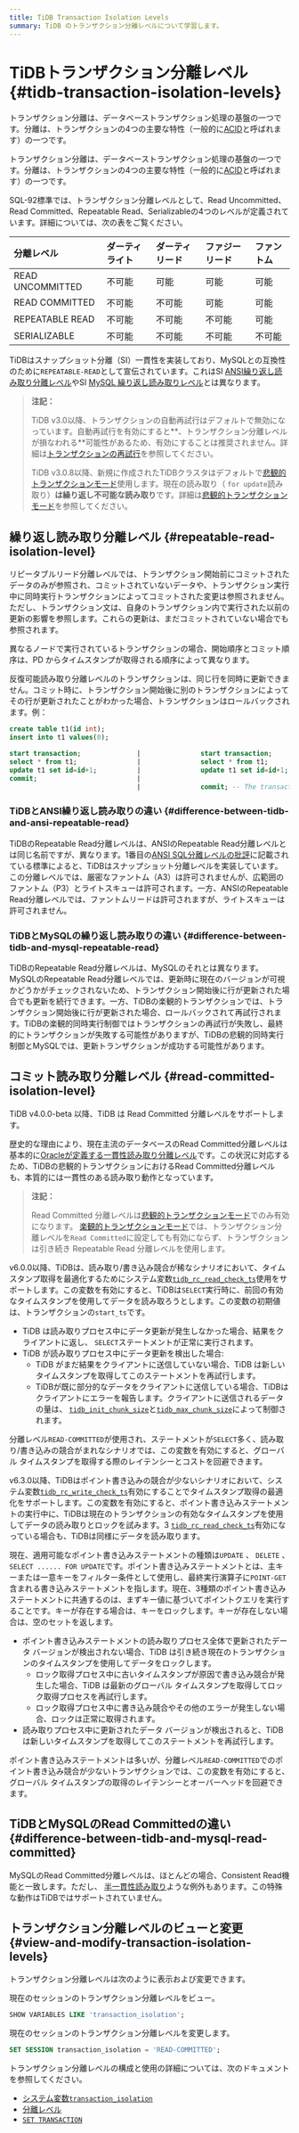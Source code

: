 ```yaml
---
title: TiDB Transaction Isolation Levels
summary: TiDB のトランザクション分離レベルについて学習します。
---
```


# TiDBトランザクション分離レベル {#tidb-transaction-isolation-levels}

<CustomContent platform="tidb">

トランザクション分離は、データベーストランザクション処理の基盤の一つです。分離は、トランザクションの4つの主要な特性（一般的に[ACID](/glossary.md#acid)と呼ばれます）の一つです。

</CustomContent>

<CustomContent platform="tidb-cloud">

トランザクション分離は、データベーストランザクション処理の基盤の一つです。分離は、トランザクションの4つの主要な特性（一般的に[ACID](/tidb-cloud/tidb-cloud-glossary.md#acid)と呼ばれます）の一つです。

</CustomContent>

SQL-92標準では、トランザクション分離レベルとして、Read Uncommitted、Read Committed、Repeatable Read、Serializableの4つのレベルが定義されています。詳細については、次の表をご覧ください。

| 分離レベル            | ダーティライト | ダーティリード | ファジーリード | ファントム |
| :--------------- | :------ | :------ | :------ | :---- |
| READ UNCOMMITTED | 不可能     | 可能      | 可能      | 可能    |
| READ COMMITTED   | 不可能     | 不可能     | 可能      | 可能    |
| REPEATABLE READ  | 不可能     | 不可能     | 不可能     | 可能    |
| SERIALIZABLE     | 不可能     | 不可能     | 不可能     | 不可能   |

TiDBはスナップショット分離（SI）一貫性を実装しており、MySQLとの互換性のために`REPEATABLE-READ`として宣伝されています。これはSI [ANSI繰り返し読み取り分離レベル](#difference-between-tidb-and-ansi-repeatable-read)やSI [MySQL 繰り返し読み取りレベル](#difference-between-tidb-and-mysql-repeatable-read)とは異なります。

> **注記：**
>
> TiDB v3.0以降、トランザクションの自動再試行はデフォルトで無効になっています。自動再試行を有効にすると**、トランザクション分離レベルが損なわれる**可能性があるため、有効にすることは推奨されません。詳細は[トランザクションの再試行](/optimistic-transaction.md#automatic-retry)を参照してください。
>
> TiDB v3.0.8以降、新規に作成されたTiDBクラスタはデフォルトで[悲観的トランザクションモード](/pessimistic-transaction.md)使用します。現在の読み取り（ `for update`読み取り）**は繰り返し不可能な読み取り**です。詳細は[悲観的トランザクションモード](/pessimistic-transaction.md)を参照してください。

## 繰り返し読み取り分離レベル {#repeatable-read-isolation-level}

リピータブルリード分離レベルでは、トランザクション開始前にコミットされたデータのみが参照され、コミットされていないデータや、トランザクション実行中に同時実行トランザクションによってコミットされた変更は参照されません。ただし、トランザクション文は、自身のトランザクション内で実行された以前の更新の影響を参照します。これらの更新は、まだコミットされていない場合でも参照されます。

異なるノードで実行されているトランザクションの場合、開始順序とコミット順序は、PD からタイムスタンプが取得される順序によって異なります。

反復可能読み取り分離レベルのトランザクションは、同じ行を同時に更新できません。コミット時に、トランザクション開始後に別のトランザクションによってその行が更新されたことがわかった場合、トランザクションはロールバックされます。例：

```sql
create table t1(id int);
insert into t1 values(0);

start transaction;              |               start transaction;
select * from t1;               |               select * from t1;
update t1 set id=id+1;          |               update t1 set id=id+1; -- In pessimistic transactions, the `update` statement executed later waits for the lock until the transaction holding the lock commits or rolls back and releases the row lock.
commit;                         |
                                |               commit; -- The transaction commit fails and rolls back. Pessimistic transactions can commit successfully.
```

### TiDBとANSI繰り返し読み取りの違い {#difference-between-tidb-and-ansi-repeatable-read}

TiDBのRepeatable Read分離レベルは、ANSIのRepeatable Read分離レベルとは同じ名前ですが、異なります。1番目の[ANSI SQL分離レベルの批評](https://www.microsoft.com/en-us/research/wp-content/uploads/2016/02/tr-95-51.pdf)に記載されている標準によると、TiDBはスナップショット分離レベルを実装しています。この分離レベルでは、厳密なファントム（A3）は許可されませんが、広範囲のファントム（P3）とライトスキューは許可されます。一方、ANSIのRepeatable Read分離レベルでは、ファントムリードは許可されますが、ライトスキューは許可されません。

### TiDBとMySQLの繰り返し読み取りの違い {#difference-between-tidb-and-mysql-repeatable-read}

TiDBのRepeatable Read分離レベルは、MySQLのそれとは異なります。MySQLのRepeatable Read分離レベルでは、更新時に現在のバージョンが可視かどうかがチェックされないため、トランザクション開始後に行が更新された場合でも更新を続行できます。一方、TiDBの楽観的トランザクションでは、トランザクション開始後に行が更新された場合、ロールバックされて再試行されます。TiDBの楽観的同時実行制御ではトランザクションの再試行が失敗し、最終的にトランザクションが失敗する可能性がありますが、TiDBの悲観的同時実行制御とMySQLでは、更新トランザクションが成功する可能性があります。

## コミット読み取り分離レベル {#read-committed-isolation-level}

TiDB v4.0.0-beta 以降、TiDB は Read Committed 分離レベルをサポートします。

歴史的な理由により、現在主流のデータベースのRead Committed分離レベルは基本的に[Oracleが定義する一貫性読み取り分離レベル](https://docs.oracle.com/cd/B19306_01/server.102/b14220/consist.htm)です。この状況に対応するため、TiDBの悲観的トランザクションにおけるRead Committed分離レベルも、本質的には一貫性のある読み取り動作となっています。

> **注記：**
>
> Read Committed 分離レベルは[悲観的トランザクションモード](/pessimistic-transaction.md)でのみ有効になります。 [楽観的トランザクションモード](/optimistic-transaction.md)では、トランザクション分離レベルを`Read Committed`に設定しても有効にならず、トランザクションは引き続き Repeatable Read 分離レベルを使用します。

v6.0.0以降、TiDBは、読み取り/書き込み競合が稀なシナリオにおいて、タイムスタンプ取得を最適化するためにシステム変数[`tidb_rc_read_check_ts`](/system-variables.md#tidb_rc_read_check_ts-new-in-v600)使用をサポートします。この変数を有効にすると、TiDBは`SELECT`実行時に、前回の有効なタイムスタンプを使用してデータを読み取ろうとします。この変数の初期値は、トランザクションの`start_ts`です。

-   TiDB は読み取りプロセス中にデータ更新が発生しなかった場合、結果をクライアントに返し、 `SELECT`ステートメントが正常に実行されます。
-   TiDB が読み取りプロセス中にデータ更新を検出した場合:
    -   TiDB がまだ結果をクライアントに送信していない場合、TiDB は新しいタイムスタンプを取得してこのステートメントを再試行します。
    -   TiDBが既に部分的なデータをクライアントに送信している場合、TiDBはクライアントにエラーを報告します。クライアントに送信されるデータの量は、 [`tidb_init_chunk_size`](/system-variables.md#tidb_init_chunk_size)と[`tidb_max_chunk_size`](/system-variables.md#tidb_max_chunk_size)によって制御されます。

分離レベル`READ-COMMITTED`が使用され、ステートメントが`SELECT`多く、読み取り/書き込みの競合がまれなシナリオでは、この変数を有効にすると、グローバル タイムスタンプを取得する際のレイテンシーとコストを回避できます。

v6.3.0以降、TiDBはポイント書き込みの競合が少ないシナリオにおいて、システム変数[`tidb_rc_write_check_ts`](/system-variables.md#tidb_rc_write_check_ts-new-in-v630)有効にすることでタイムスタンプ取得の最適化をサポートします。この変数を有効にすると、ポイント書き込みステートメントの実行中に、TiDBは現在のトランザクションの有効なタイムスタンプを使用してデータの読み取りとロックを試みます。3 [`tidb_rc_read_check_ts`](/system-variables.md#tidb_rc_read_check_ts-new-in-v600)有効になっている場合も、TiDBは同様にデータを読み取ります。

現在、適用可能なポイント書き込みステートメントの種類は`UPDATE` 、 `DELETE` 、 `SELECT ...... FOR UPDATE`です。ポイント書き込みステートメントとは、主キーまたは一意キーをフィルター条件として使用し、最終実行演算子に`POINT-GET`含まれる書き込みステートメントを指します。現在、3種類のポイント書き込みステートメントに共通するのは、まずキー値に基づいてポイントクエリを実行することです。キーが存在する場合は、キーをロックします。キーが存在しない場合は、空のセットを返します。

-   ポイント書き込みステートメントの読み取りプロセス全体で更新されたデータ バージョンが検出されない場合、TiDB は引き続き現在のトランザクションのタイムスタンプを使用してデータをロックします。
    -   ロック取得プロセス中に古いタイムスタンプが原因で書き込み競合が発生した場合、TiDB は最新のグローバル タイムスタンプを取得してロック取得プロセスを再試行します。
    -   ロック取得プロセス中に書き込み競合やその他のエラーが発生しない場合、ロックは正常に取得されます。
-   読み取りプロセス中に更新されたデータ バージョンが検出されると、TiDB は新しいタイムスタンプを取得してこのステートメントを再試行します。

ポイント書き込みステートメントは多いが、分離レベル`READ-COMMITTED`でのポイント書き込み競合が少ないトランザクションでは、この変数を有効にすると、グローバル タイムスタンプの取得のレイテンシーとオーバーヘッドを回避できます。

## TiDBとMySQLのRead Committedの違い {#difference-between-tidb-and-mysql-read-committed}

MySQLのRead Committed分離レベルは、ほとんどの場合、Consistent Read機能と一致します。ただし、 [半一貫性読み取り](https://dev.mysql.com/doc/refman/8.0/en/innodb-transaction-isolation-levels.html)ような例外もあります。この特殊な動作はTiDBではサポートされていません。

## トランザクション分離レベルのビューと変更 {#view-and-modify-transaction-isolation-levels}

トランザクション分離レベルは次のように表示および変更できます。

現在のセッションのトランザクション分離レベルをビュー。

```sql
SHOW VARIABLES LIKE 'transaction_isolation';
```

現在のセッションのトランザクション分離レベルを変更します。

```sql
SET SESSION transaction_isolation = 'READ-COMMITTED';
```

トランザクション分離レベルの構成と使用の詳細については、次のドキュメントを参照してください。

-   [システム変数`transaction_isolation`](/system-variables.md#transaction_isolation)
-   [分離レベル](/pessimistic-transaction.md#isolation-level)
-   [`SET TRANSACTION`](/sql-statements/sql-statement-set-transaction.md)

